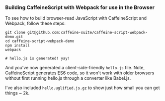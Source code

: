 ### Building CaffeineScript with Webpack for use in the Browser

To see how to build browser-read JavaScript with CaffeineScript and Webpack, follow these steps:

```shell
git clone git@github.com:caffeine-suite/caffeine-script-webpack-demo.git
cd caffeine-script-webpack-demo
npm install
webpack

# hello.js is generated! yay!
```

And you've now generated a client-side-friendly `hello.js` file. Note, CaffeineScript generates ES6 code, so it won't work with older browsers without first running hello.js through a converter like Babel.js.

I've also included `hello.uglified.js.gz` to show just how small you can get things ~ 2k.